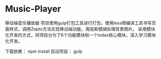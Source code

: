 # Music-Player
移动端音乐播放器
项目使用gulp打包工具进行打包，使用less预编译工具书写页面样式，调用Zepto方法实现移动端功能，用高斯模煳处理背景图片。
采用模块化开发的方式，将项目分为了6个功能模块和一个index核心模块，深入学习模块化开发。

下载依赖： npm install 
启动项目： gulp
